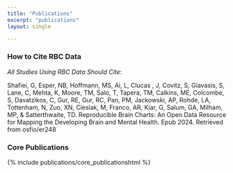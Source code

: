 ```yaml
---
title: "Publications"
excerpt: "publications"
layout: single

---
```


### How to Cite RBC Data

_All Studies Using RBC Data Should Cite_:

Shafiei, G, Esper, NB, Hoffmann, MS, Ai, L, Clucas , J, Covitz, S, Giavasis, S, Lane, C, Mehta, K, Moore, TM, Salo, T, Tapera, TM, Calkins, ME, Colcombe, S, Davatzikos, C, Gur, RE, Gur, RC, Pan, PM, Jackowski, AP, Rohde, LA, Tottenham, N, Zuo, XN, Cieslak, M, Franco, AR, Kiar, G, Salum, GA, Milham, MP, & Satterthwaite, TD. Reproducible Brain Charts: An Open Data Resource for Mapping the Developing Brain and Mental Health. Epub 2024. Retrieved from osfio/er248


### Core Publications

{% include publications/core_publicationshtml %}
